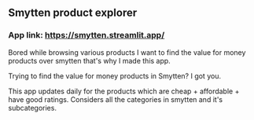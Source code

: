 ## Smytten product explorer 

### App link: https://smytten.streamlit.app/

Bored while browsing various products I want to find the value for money products over smytten that's why I made this app.

Trying to find the value for money products in Smytten? I got you. 

This app updates daily for the products which are cheap + affordable + have good ratings. 
Considers all the categories in smytten and it's subcategories.
